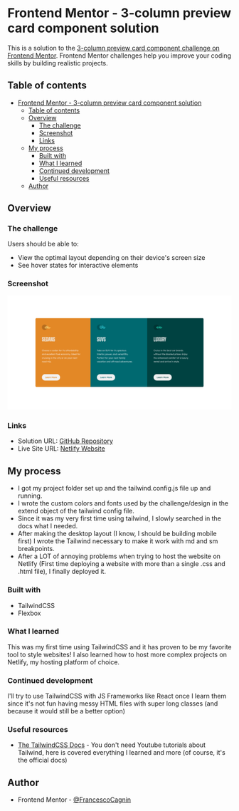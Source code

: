 # Frontend Mentor - 3-column preview card component solution

This is a solution to the [3-column preview card component challenge on Frontend Mentor](https://www.frontendmentor.io/challenges/3column-preview-card-component-pH92eAR2-). Frontend Mentor challenges help you improve your coding skills by building realistic projects. 

## Table of contents

- [Frontend Mentor - 3-column preview card component solution](#frontend-mentor---3-column-preview-card-component-solution)
  - [Table of contents](#table-of-contents)
  - [Overview](#overview)
    - [The challenge](#the-challenge)
    - [Screenshot](#screenshot)
    - [Links](#links)
  - [My process](#my-process)
    - [Built with](#built-with)
    - [What I learned](#what-i-learned)
    - [Continued development](#continued-development)
    - [Useful resources](#useful-resources)
  - [Author](#author)

## Overview

### The challenge

Users should be able to:

- View the optimal layout depending on their device's screen size
- See hover states for interactive elements

### Screenshot

![Desktop Layout](./desktop-page.png)

### Links

- Solution URL: [GitHub Repository](https://github.com/FrancescoCagnin/fem-challenge-tailwind)
- Live Site URL: [Netlify Website](https://fem-tailwindcss.netlify.app)

## My process

- I got my project folder set up and the tailwind.config.js file up and running.
- I wrote the custom colors and fonts used by the challenge/design in the extend object of the tailwind config file.
- Since it was my very first time using tailwind, I slowly searched in the docs what I needed.
- After making the desktop layout (I know, I should be building mobile first) I wrote the Tailwind necessary to make it work with md and sm breakpoints.
- After a LOT of annoying problems when trying to host the website on Netlify (First time deploying a website with more than a single .css and .html file), I finally deployed it.

### Built with

- TailwindCSS
- Flexbox

### What I learned

This was my first time using TailwindCSS and it has proven to be my favorite tool to style websites!
I also learned how to host more complex projects on Netlify, my hosting platform of choice.

### Continued development

I'll try to use TailwindCSS with JS Frameworks like React once I learn them since it's not fun having messy HTML files with super long classes (and because it would still be a better option)

### Useful resources

- [The TailwindCSS Docs](https://tailwindcss.com/docs/installation) - You don't need Youtube tutorials about Tailwind, here is covered everything I learned and more (of course, it's the official docs)


## Author

- Frontend Mentor - [@FrancescoCagnin](https://www.frontendmentor.io/profile/FrancescoCagnin)
